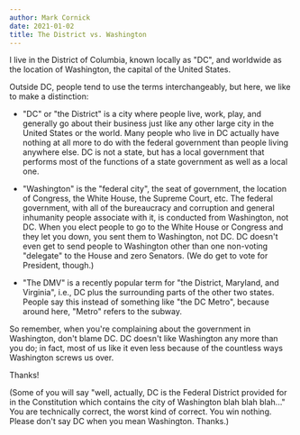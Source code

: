 ```yaml
---
author: Mark Cornick
date: 2021-01-02
title: The District vs. Washington
---
```

I live in the District of Columbia, known locally as "DC", and worldwide as the location of Washington, the capital of the United States.

Outside DC, people tend to use the terms interchangeably, but here, we like to make a distinction:

* "DC" or "the District" is a city where people live, work, play, and generally go about their business just like any other large city in the United States or the world. Many people who live in DC actually have nothing at all more to do with the federal government than people living anywhere else. DC is not a state, but has a local government that performs most of the functions of a state government as well as a local one.

* "Washington" is the "federal city", the seat of government, the location of Congress, the White House, the Supreme Court, etc. The federal government, with all of the bureaucracy and corruption and general inhumanity people associate with it, is conducted from Washington, not DC. When you elect people to go to the White House or Congress and they let you down, you sent them to Washington, not DC. DC doesn't even get to send people to Washington other than one non-voting "delegate" to the House and zero Senators. (We do get to vote for President, though.)

* "The DMV" is a recently popular term for "the District, Maryland, and Virginia", i.e., DC plus the surrounding parts of the other two states. People say this instead of something like "the DC Metro", because around here, "Metro" refers to the subway.

So remember, when you're complaining about the government in Washington, don't blame DC. DC doesn't like Washington any more than you do; in fact, most of us like it even less because of the countless ways Washington screws us over.

Thanks!

(Some of you will say "well, actually, DC is the Federal District provided for in the Constitution which contains the city of Washington blah blah blah..." You are technically correct, the worst kind of correct. You win nothing. Please don't say DC when you mean Washington. Thanks.)
